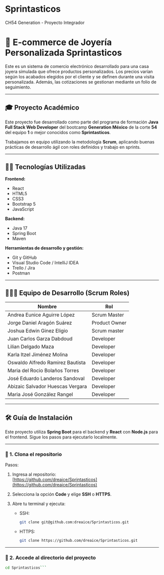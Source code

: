 # Sprintasticos
CH54 Generation - Proyecto Integrador  


# 💎 E-commerce de Joyería Personalizada Sprintasticos

Este es un sistema de comercio electrónico desarrollado para una casa joyera simulada que ofrece productos personalizados. Los precios varían según los acabados elegidos por el cliente y se definen durante una visita personalizada. Además, las cotizaciones se gestionan mediante un folio de seguimiento.

---

## 🎓 Proyecto Académico

Este proyecto fue desarrollado como parte del programa de formación **Java Full Stack Web Developer** del bootcamp **Generation México** de la corte **54** del equipo **1** o mejor conocidos como **Sprintasticos**.

Trabajamos en equipo utilizando la metodología **Scrum**, aplicando buenas prácticas de desarrollo ágil con roles definidos y trabajo en sprints.

---

## 👨‍💻 Tecnologías Utilizadas

**Frontend:**
- React
- HTML5
- CSS3
- Bootstrap 5
- JavaScript

**Backend:**
- Java 17
- Spring Boot
- Maven

**Herramientas de desarrollo y gestión:**
- Git y GitHub
- Visual Studio Code / IntelliJ IDEA
- Trello / Jira
- Postman

---

## 🧑‍🤝‍🧑 Equipo de Desarrollo (Scrum Roles)

| Nombre                           | Rol             |
|----------------------------------|------------------|
| Andrea Eunice Aguirre López      | Scrum Master     |
| Jorge Daniel Aragón Suárez       | Product Owner    |
| Joshua Edwin Ginez Eligio        | Scrum master     |
| Juan Carlos Garza Dabdoud        | Developer        |
| Lilian Delgado Maza              | Developer        |
| Karla Itzel Jiménez Molina       | Developer        |
| Oswaldo Alfredo Ramirez Bautista |Developer         |
| Maria del Rocio Bolaños Torres   | Developer        |
| José Eduardo Landeros Sandoval   | Developer        |
| Abizaic Salvador Huescas Vergara | Developer        |
| Maria José González Rangel       | Developer        |


---

## 🛠️ Guía de Instalación

Este proyecto utiliza **Spring Boot** para el backend y **React** con **Node.js** para el frontend. Sigue los pasos para ejecutarlo localmente.

---

### 🔁 1. Clona el repositorio

Pasos:

1. Ingresa al repositorio:  
   [https://github.com/dreaice/Sprintasticos](https://github.com/dreaice/Sprintasticos)

2. Selecciona la opción **Code** y elige **SSH** o **HTTPS**.

3. Abre tu terminal y ejecuta:

   - SSH:
     ```bash
     git clone git@github.com:dreaice/Sprintasticos.git
     ```

   - HTTPS:
     ```bash
     git clone https://github.com/dreaice/Sprintasticos.git
     ```


---

### 📁 2. Accede al directorio del proyecto


```bash
cd Sprintasticos```
